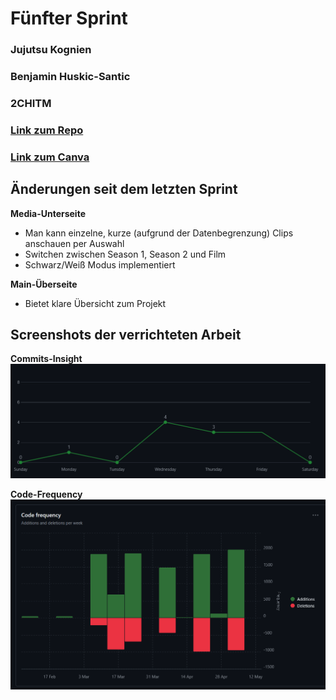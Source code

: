 # Fünfter Sprint

### Jujutsu Kognien
### Benjamin Huskic-Santic
### 2CHITM 
### [Link zum Repo](https://github.com/htl-leo-medtwt-projects/2425-sommerprojekt-2chitm-BenjaminH-S) 
### [Link zum Canva](https://www.canva.com/design/DAGpVBeUSoI/pGe7dga7sqJ0BHLEd4orfA/edit?utm_content=DAGpVBeUSoI&utm_campaign=designshare&utm_medium=link2&utm_source=sharebutton)

## Änderungen seit dem letzten Sprint 

**Media-Unterseite**
- Man kann einzelne, kurze (aufgrund der Datenbegrenzung) Clips anschauen per Auswahl
- Switchen zwischen Season 1, Season 2 und Film 
- Schwarz/Weiß Modus implementiert 

**Main-Überseite**
- Bietet klare Übersicht zum Projekt

## Screenshots der verrichteten Arbeit

**Commits-Insight**
![Commits](image-5.png)

**Code-Frequency**
![Code-Additions](image6.png)
